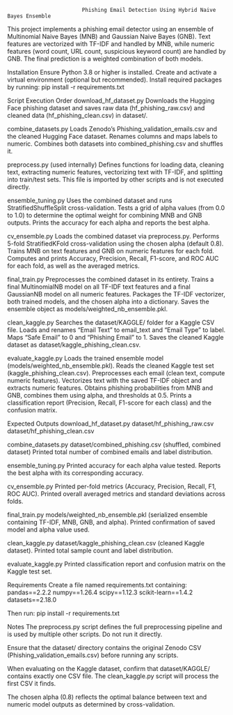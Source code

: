                             Phishing Email Detection Using Hybrid Naive Bayes Ensemble
This project implements a phishing email detector using an ensemble of Multinomial Naive Bayes (MNB) and Gaussian Naive Bayes (GNB). Text features are vectorized with TF-IDF and handled by MNB, while numeric features (word count, URL count, suspicious keyword count) are handled by GNB. The final prediction is a weighted combination of both models.



Installation
Ensure Python 3.8 or higher is installed. Create and activate a virtual environment (optional but recommended). Install required packages by running:
pip install -r requirements.txt

Script Execution Order
download_hf_dataset.py
Downloads the Hugging Face phishing dataset and saves raw data (hf_phishing_raw.csv) and cleaned data (hf_phishing_clean.csv) in dataset/.

combine_datasets.py
Loads Zenodo’s Phishing_validation_emails.csv and the cleaned Hugging Face dataset. Renames columns and maps labels to numeric. Combines both datasets into combined_phishing.csv and shuffles it.

preprocess.py (used internally)
Defines functions for loading data, cleaning text, extracting numeric features, vectorizing text with TF-IDF, and splitting into train/test sets. This file is imported by other scripts and is not executed directly.

ensemble_tuning.py
Uses the combined dataset and runs StratifiedShuffleSplit cross-validation. Tests a grid of alpha values (from 0.0 to 1.0) to determine the optimal weight for combining MNB and GNB outputs. Prints the accuracy for each alpha and reports the best alpha.

cv_ensemble.py
Loads the combined dataset via preprocess.py. Performs 5-fold StratifiedKFold cross-validation using the chosen alpha (default 0.8). Trains MNB on text features and GNB on numeric features for each fold. Computes and prints Accuracy, Precision, Recall, F1-score, and ROC AUC for each fold, as well as the averaged metrics.

final_train.py
Preprocesses the combined dataset in its entirety. Trains a final MultinomialNB model on all TF-IDF text features and a final GaussianNB model on all numeric features. Packages the TF-IDF vectorizer, both trained models, and the chosen alpha into a dictionary. Saves the ensemble object as models/weighted_nb_ensemble.pkl.

clean_kaggle.py
Searches the dataset/KAGGLE/ folder for a Kaggle CSV file. Loads and renames “Email Text” to email_text and “Email Type” to label. Maps “Safe Email” to 0 and “Phishing Email” to 1. Saves the cleaned Kaggle dataset as dataset/kaggle_phishing_clean.csv.

evaluate_kaggle.py
Loads the trained ensemble model (models/weighted_nb_ensemble.pkl). Reads the cleaned Kaggle test set (kaggle_phishing_clean.csv). Preprocesses each email (clean text, compute numeric features). Vectorizes text with the saved TF-IDF object and extracts numeric features. Obtains phishing probabilities from MNB and GNB, combines them using alpha, and thresholds at 0.5. Prints a classification report (Precision, Recall, F1-score for each class) and the confusion matrix.

Expected Outputs
download_hf_dataset.py
dataset/hf_phishing_raw.csv
dataset/hf_phishing_clean.csv

combine_datasets.py
dataset/combined_phishing.csv (shuffled, combined dataset)
Printed total number of combined emails and label distribution.

ensemble_tuning.py
Printed accuracy for each alpha value tested. Reports the best alpha with its corresponding accuracy.

cv_ensemble.py
Printed per-fold metrics (Accuracy, Precision, Recall, F1, ROC AUC). Printed overall averaged metrics and standard deviations across folds.

final_train.py
models/weighted_nb_ensemble.pkl (serialized ensemble containing TF-IDF, MNB, GNB, and alpha). Printed confirmation of saved model and alpha value used.

clean_kaggle.py
dataset/kaggle_phishing_clean.csv (cleaned Kaggle dataset). Printed total sample count and label distribution.

evaluate_kaggle.py
Printed classification report and confusion matrix on the Kaggle test set.

Requirements
Create a file named requirements.txt containing:
pandas==2.2.2
numpy==1.26.4
scipy==1.12.3
scikit-learn==1.4.2
datasets==2.18.0

Then run:
pip install -r requirements.txt

Notes
The preprocess.py script defines the full preprocessing pipeline and is used by multiple other scripts. Do not run it directly.

Ensure that the dataset/ directory contains the original Zenodo CSV (Phishing_validation_emails.csv) before running any scripts.

When evaluating on the Kaggle dataset, confirm that dataset/KAGGLE/ contains exactly one CSV file. The clean_kaggle.py script will process the first CSV it finds.

The chosen alpha (0.8) reflects the optimal balance between text and numeric model outputs as determined by cross-validation.
